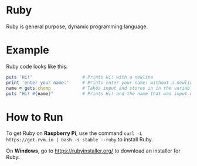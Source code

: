 # Ruby
Ruby is general purpose, dynamic programming language.

# Example
Ruby code looks like this:
```ruby
puts 'Hi!'                   # Prints Hi! with a newline
print 'enter your name:'     # Prints enter your name: without a newline
name = gets.chomp            # Takes input and stores in in the variable name
puts "Hi! #{name}"           # Prints Hi! and the name that was input with a newline
```

# How to Run
To get Ruby on **Raspberry Pi**, use the command `curl -L https://get.rvm.io | bash -s stable --ruby` to install Ruby.

On **Windows**, go to https://rubyinstaller.org/ to download an installer for Ruby.
